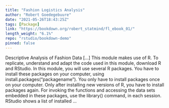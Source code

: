```yaml
---
title: "Fashion Logistics Analysis"
author: "Robert Goedegebuure"
date: "2021-05-26T18:43:25Z"
tags: [Package]
link: "https://bookdown.org/robert_statmind/fl_ebook_01/"
length_weight: "6.1%"
repo: "rstudio/bookdown-demo"
pinned: false
---
```


Descriptive Analysis of Fashion Data [...] This module makes use of R. To replicate, understand and adapt the code used in this module, download R and RStudio. In this module, you will use several R packages. You have to install these packages on your computer, using install.packages(“packagename”). You only have to install packages once on your computer. Only after installing new versions of R, you have to install packages again. For invoking the functions and accessing the data sets embedded in these packages, use the library() command, in each session. RStudio shows a list of installed ...
